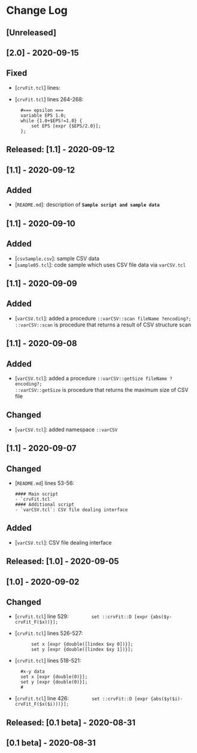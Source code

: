 # Change Log

## [Unreleased]

## [2.0] - 2020-09-15
## Fixed
- [`crvFit.tcl`] lines:

- [`crvFit.tcl`] lines 264-268:

    	#=== epsilon ===
    	variable EPS 1.0;
    	while {1.0+$EPS!=1.0} {
    		set EPS [expr {$EPS/2.0}];
	    };

## Released: [1.1] - 2020-09-12
## [1.1] - 2020-09-12
## Added
- [`README.md`]: description of **`Sample script and sample data`**

## [1.1] - 2020-09-10
## Added
- [`csvSample.csv`]: sample CSV data
- [`sample05.tcl`]: code sample which uses CSV file data via `varCSV.tcl`

## [1.1] - 2020-09-09
## Added
- [`varCSV.tcl`]: added a procedure `::varCSV::scan fileName ?encoding?;`  
  `::varCSV::scan` is procedure that returns a result of CSV structure scan

## [1.1] - 2020-09-08
## Added
- [`varCSV.tcl`]: added a procedure `::varCSV::getSize fileName ?encoding?;`  
  `::varCSV::getSize` is procedure that returns the maximum size of CSV file

## Changed
- [`varCSV.tcl`]: added namespace `::varCSV`

## [1.1] - 2020-09-07
## Changed
- [`README.md`] lines 53-56:

      #### Main script
      - `crvFit.tcl`
      #### Additional script
      - `varCSV.tcl`: CSV file dealing interface

## Added
- [`varCSV.tcl`]: CSV file dealing interface

## Released: [1.0] - 2020-09-05
## [1.0] - 2020-09-02
## Changed
- [`crvFit.tcl`] line 529: `		set ::crvFit::D [expr {abs($y-crvFit_F($x))}];`
- [`crvFit.tcl`] lines 526-527:

      		set x [expr {double([lindex $xy 0])}];
      		set y [expr {double([lindex $xy 1])}];
  
- [`crvFit.tcl`] lines 518-521:

      	#x-y data
      	set x [expr {double(0)}];
      	set y [expr {double(0)}];
      	#
      
- [`crvFit.tcl`] line 426: `		set ::crvFit::D [expr {abs($y($i)-crvFit_F($x($i)))}];`

## Released: [0.1 beta] - 2020-08-31
## [0.1 beta] - 2020-08-31
